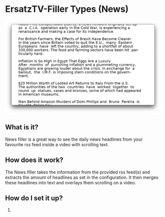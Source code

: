 # ErsatzTV-Filler Types (News)

![News](../images/filler-types/news.png)

## What is it?

News filler is a great way to see the daily news headlines from your favourite rss feed inside a video with scrolling text.

## How does it work?

The News filler takes the information from the provided rss feed(s) and extracts the amount of headlines as set in the configuration. It then merges these headlines into text and overlays them scrolling on a video.

## How do I set it up?

1. 
